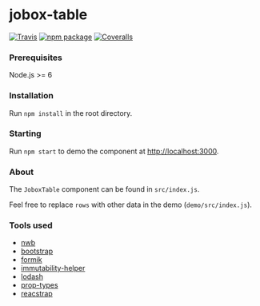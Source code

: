 # jobox-table

[![Travis][build-badge]][build]
[![npm package][npm-badge]][npm]
[![Coveralls][coveralls-badge]][coveralls]

### Prerequisites
Node.js >= 6

### Installation
Run `npm install` in the root directory.

### Starting
Run `npm start` to demo the component at [http://localhost:3000](http://localhost:3000).

### About
The `JoboxTable` component can be found in `src/index.js`.

Feel free to replace `rows` with other data in the demo (`demo/src/index.js`).

### Tools used
- [nwb](https://github.com/insin/nwb)
- [bootstrap](https://getbootstrap.com/)
- [formik](https://github.com/jaredpalmer/formik)
- [immutability-helper](https://github.com/kolodny/immutability-helper)
- [lodash](https://lodash.com/)
- [prop-types](https://www.npmjs.com/package/prop-types)
- [reacstrap](https://reactstrap.github.io/)

[build-badge]: https://img.shields.io/travis/user/repo/master.png?style=flat-square
[build]: https://travis-ci.org/user/repo

[npm-badge]: https://img.shields.io/npm/v/npm-package.png?style=flat-square
[npm]: https://www.npmjs.org/package/npm-package

[coveralls-badge]: https://img.shields.io/coveralls/user/repo/master.png?style=flat-square
[coveralls]: https://coveralls.io/github/user/repo
